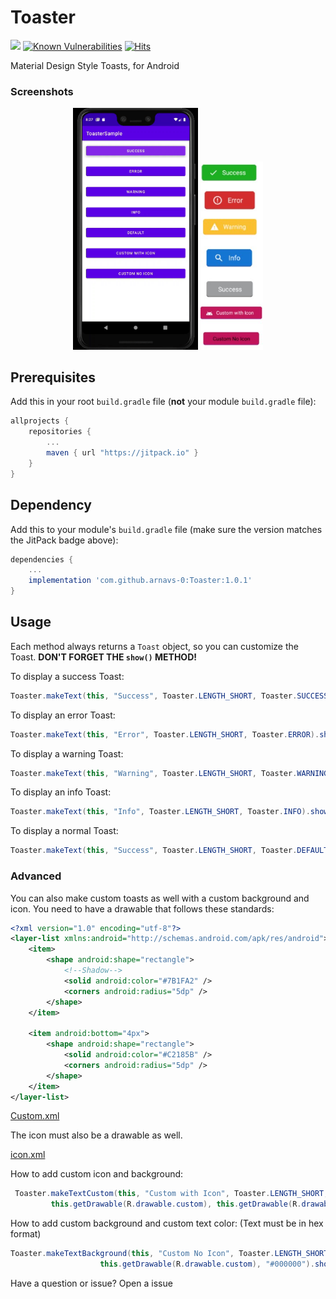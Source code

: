 # Toaster
[![](https://jitpack.io/v/arnavs-0/Toaster.svg)](https://jitpack.io/#arnavs-0/Toaster)
[![Known Vulnerabilities](https://snyk.io/test/github/arnavs-0/Toaster/badge.svg)](https://snyk.io/test/github/arnavs-0/Toaster)
[![Hits](https://hits.seeyoufarm.com/api/count/incr/badge.svg?url=https%3A%2F%2Fgithub.com%2Farnavs-0%2FToaster&count_bg=%2379C83D&title_bg=%23555555&icon=&icon_color=%23E7E7E7&title=Views&edge_flat=false)](https://hits.seeyoufarm.com)



Material Design Style Toasts, for Android

### Screenshots

<div align="center">
	<img src="https://github.com/arnavs-0/Toaster/blob/main/art/toaster.gif?raw=true" width="200">
	<img src="https://github.com/arnavs-0/Toaster/blob/main/art/toastcollage.jpg?raw=true" width="100">
</div>

## Prerequisites

Add this in your root `build.gradle` file (**not** your module `build.gradle` file):

```gradle
allprojects {
	repositories {
		...
		maven { url "https://jitpack.io" }
	}
}
```

## Dependency

Add this to your module's `build.gradle` file (make sure the version matches the JitPack badge above):

```gradle
dependencies {
	...
	implementation 'com.github.arnavs-0:Toaster:1.0.1'
}
```

## Usage

Each method always returns a `Toast` object, so you can customize the Toast. **DON'T FORGET THE `show()` METHOD!**

To display a success Toast:

``` java
Toaster.makeText(this, "Success", Toaster.LENGTH_SHORT, Toaster.SUCCESS).show();
```
To display an error Toast:

``` java
Toaster.makeText(this, "Error", Toaster.LENGTH_SHORT, Toaster.ERROR).show();
```
To display a warning Toast:

``` java
Toaster.makeText(this, "Warning", Toaster.LENGTH_SHORT, Toaster.WARNING).show();
```
To display an info Toast:

``` java
Toaster.makeText(this, "Info", Toaster.LENGTH_SHORT, Toaster.INFO).show();
```
To display a normal Toast:

``` java
Toaster.makeText(this, "Success", Toaster.LENGTH_SHORT, Toaster.DEFAULT).show();
```


### Advanced

You can also make custom toasts as well with a custom background and icon. You need to have a drawable that follows these standards:

``` xml
<?xml version="1.0" encoding="utf-8"?>
<layer-list xmlns:android="http://schemas.android.com/apk/res/android">
    <item>
        <shape android:shape="rectangle">
            <!--Shadow-->
            <solid android:color="#7B1FA2" />
            <corners android:radius="5dp" />
        </shape>
    </item>

    <item android:bottom="4px">
        <shape android:shape="rectangle">
            <solid android:color="#C2185B" />
            <corners android:radius="5dp" />
        </shape>
    </item>
</layer-list>
```
[Custom.xml](https://github.com/arnavs-0/Toaster/blob/main/app/src/main/res/drawable/custom.xml)

The icon must also be a drawable as well.

[icon.xml](https://github.com/arnavs-0/Toaster/blob/main/app/src/main/res/drawable/ic_baseline_android_24.xml)

How to add custom icon and background:

``` java
 Toaster.makeTextCustom(this, "Custom with Icon", Toaster.LENGTH_SHORT, 
         this.getDrawable(R.drawable.custom), this.getDrawable(R.drawable.ic_baseline_android_24)).show();
```

How to add custom background and custom text color: (Text must be in hex format)

``` java
Toaster.makeTextBackground(this, "Custom No Icon", Toaster.LENGTH_SHORT,
                    this.getDrawable(R.drawable.custom), "#000000").show();
```

Have a question or issue? Open a issue
 

